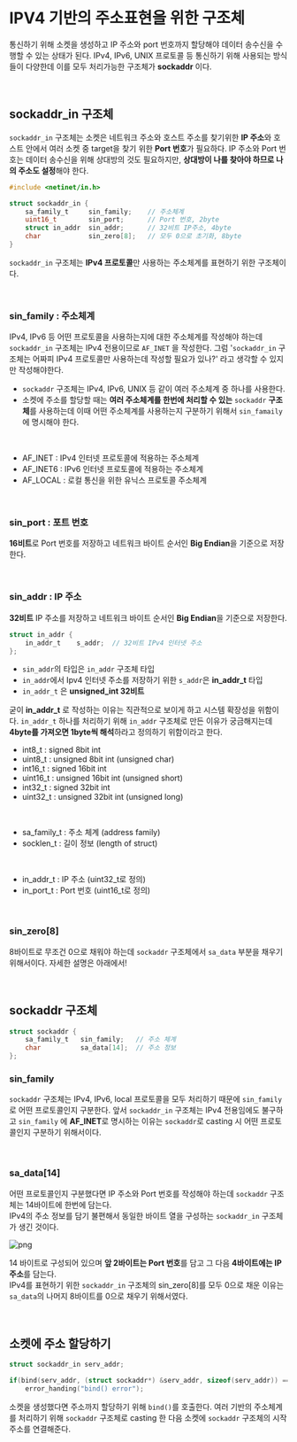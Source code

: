 # IPV4 기반의 주소표현을 위한 구조체

통신하기 위해 소켓을 생성하고 IP 주소와 port 번호까지 할당해야 데이터 송수신을 수행할 수 있는 상태가 된다.
IPv4, IPv6, UNIX 프로토콜 등 통신하기 위해 사용되는 방식들이 다양한데 이를 모두 처리가능한 구조체가 **sockaddr** 이다.

<br>

## sockaddr_in 구조체

```sockaddr_in``` 구조체는 소켓은 네트워크 주소와 호스트 주소를 찾기위한 **IP 주소**와 호스트 안에서 여러 소켓 중 target을 찾기 위한 **Port 번호**가 필요하다.
IP 주소와 Port 번호는 데이터 송수신을 위해 상대방의 것도 필요하지만, **상대방이 나를 찾아야 하므로 나의 주소도 설정**해야 한다.<br>

```c
#include <netinet/in.h>

struct sockaddr_in {
    sa_family_t     sin_family;    // 주소체계
    uint16_t        sin_port;      // Port 번호, 2byte
    struct in_addr  sin_addr;      // 32비트 IP주소, 4byte
    char            sin_zero[8];   // 모두 0으로 초기화, 8byte
}
```

```sockaddr_in``` 구조체는 **IPv4 프로토콜**만 사용하는 주소체계를 표현하기 위한 구조체이다.

<br>

### sin_family : 주소체계

IPv4, IPv6 등 어떤 프로토콜을 사용하는지에 대한 주소체계를 작성해야 하는데 ```sockaddr_in``` 구조체는 IPv4 전용이므로 ```AF_INET``` 을 작성한다.
그럼 '```sockaddr_in``` 구조체는 어짜피 IPv4 프로토콜만 사용하는데 작성할 필요가 있나?' 라고 생각할 수 있지만 작성해야한다.<br>

- ```sockaddr``` 구조체는 IPv4, IPv6, UNIX 등 같이 여러 주소체계 중 하나를 사용한다. 
- 소켓에 주소를 할당할 때는 **여러 주소체계를 한번에 처리할 수 있는** ```sockaddr``` **구조체**를 사용하는데 이때 어떤 주소체계를 사용하는지 구분하기 위해서 ```sin_famaily``` 에 명시해야 한다.
<br>

- AF_INET : IPv4 인터넷 프로토콜에 적용하는 주소체계
- AF_INET6 : IPv6 인터넷 프로토콜에 적용하는 주소체계
- AF_LOCAL : 로컬 통신을 위한 유닉스 프로토콜 주소체계

<br>

### sin_port : 포트 번호

**16비트**로 Port 번호를 저장하고 네트워크 바이트 순서인 **Big Endian**을 기준으로 저장한다.

<br>

### sin_addr : IP 주소

**32비트** IP 주소를 저장하고 네트워크 바이트 순서인 **Big Endian**을 기준으로 저장한다.

```c
struct in_addr {
    in_addr_t    s_addr;  // 32비트 IPv4 인터넷 주소
};  
```

- ```sin_addr```의 타입은 ```in_addr``` 구조체 타입
- ```in_addr```에서 Ipv4 인터넷 주소를 저장하기 위한 ```s_addr```은 **in_addr_t** 타입
- ```in_addr_t``` 은 **unsigned_int 32비트**

굳이 **in_addr_t** 로 작성하는 이유는 직관적으로 보이게 하고 시스템 확장성을 위함이다.
```in_addr_t``` 하나를 처리하기 위해 ```in_addr``` 구조체로 만든 이유가 궁금해지는데 **4byte를 가져오면 1byte씩 해석**하라고 정의하기 위함이라고 한다.<br>

- int8_t : signed 8bit int
- uint8_t : unsigned 8bit int (unsigned char)
- int16_t : signed 16bit int
- uint16_t : unsigned 16bit int (unsigned short)
- int32_t : signed 32bit int
- uint32_t : unsigned 32bit int (unsigned long)
<br>

- sa_family_t : 주소 체계 (address family)
- socklen_t : 길이 정보 (length of struct)
<br>

- in_addr_t : IP 주소 (uint32_t로 정의)
- in_port_t : Port 번호 (uint16_t로 정의)

<br>

### sin_zero[8]

8바이트로 무조건 0으로 채워야 하는데 ```sockaddr``` 구조체에서 ```sa_data``` 부분을 채우기 위해서이다. 자세한 설명은 아래에서!

<br>

## sockaddr 구조체

```c
struct sockaddr {
    sa_family_t   sin_family;   // 주소 체계
    char          sa_data[14];  // 주소 정보
};
```

### sin_family

```sockaddr``` 구조체는 IPv4, IPv6, local 프로토콜을 모두 처리하기 때문에 ```sin_family```로 어떤 프로토콜인지 구분한다. 
앞서 ```sockaddr_in``` 구조체는 IPv4 전용임에도 불구하고 ```sin_family``` 에 **AF_INET**로 명시하는 이유는 ```sockaddr```로 casting 시 어떤 프로토콜인지 구분하기 위해서이다.

<br>

### sa_data[14]

어떤 프로토콜인지 구분했다면 IP 주소와 Port 번호를 작성해야 하는데 ```sockaddr``` 구조체는 14바이트에 한번에 담는다.<br>
IPv4의 주소 정보를 담기 불편해서 동일한 바이트 열을 구성하는 ```sockaddr_in``` 구조체가 생긴 것이다.<br>

![png](/_network/_img/sockaddr_sa_data14.png) <br>

14 바이트로 구성되어 있으며 **앞 2바이트는 Port 번호**를 담고 그 다음 **4바이트에는 IP 주소**를 담는다.<br>
IPv4를 표현하기 위한 ```sockaddr_in``` 구조체의 sin_zero[8]를 모두 0으로 채운 이유는 ```sa_data```의 나머지 8바이트를 0으로 채우기 위해서였다.

<br>

## 소켓에 주소 할당하기

```c
struct sockaddr_in serv_addr;

if(bind(serv_addr, (struct sockaddr*) &serv_addr, sizeof(serv_addr)) == -1) 
    error_handing("bind() error");
```

소켓을 생성했다면 주소까지 할당하기 위해 ```bind()```를 호출한다.
여러 기반의 주소체계를 처리하기 위해 ```sockaddr``` 구조체로 casting 한 다음 소켓에 ```sockaddr``` 구조체의 시작 주소를 연결해준다.